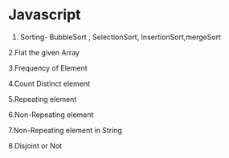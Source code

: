 # Javascript

1. Sorting- BubbleSort , SelectionSort, InsertionSort,mergeSort

2.Flat the given Array

3.Frequency of Element

4.Count Distinct element

5.Repeating element

6.Non-Repeating element

7.Non-Repeating element in String

8.Disjoint or Not
